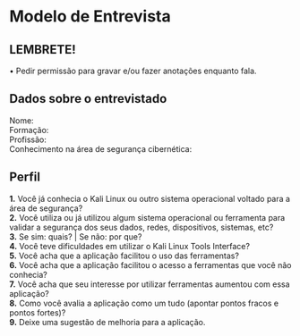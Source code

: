 # Modelo de Entrevista

## LEMBRETE!
• Pedir permissão para gravar e/ou fazer anotações enquanto fala.

## Dados sobre o entrevistado
Nome:<br>
Formação:<br>
Profissão:<br>
Conhecimento na área de segurança cibernética:<br>

## Perfil

<b>1.</b> Você já conhecia o Kali Linux ou outro sistema operacional voltado para a área de segurança?<br>
<b>2.</b> Você utiliza ou já utilizou algum sistema operacional ou ferramenta para validar a segurança dos seus dados, redes, dispositivos, sistemas, etc?<br>
<b>3.</b> Se sim: quais? | Se não: por que?<br>
<b>4.</b> Você teve dificuldades em utilizar o Kali Linux Tools Interface?<br>
<b>5.</b> Você acha que a aplicação facilitou o uso das ferramentas?<br>
<b>6.</b> Você acha que a aplicação facilitou o acesso a ferramentas que você não conhecia?<br>
<b>7.</b> Você acha que seu interesse por utilizar ferramentas aumentou com essa aplicação?<br>
<b>8.</b> Como você avalia a aplicação como um tudo (apontar pontos fracos e pontos fortes)?<br>
<b>9.</b> Deixe uma sugestão de melhoria para a aplicação.<br>